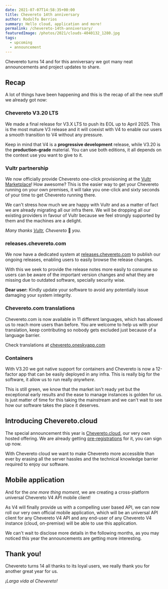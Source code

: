 ```yaml
---
date: 2021-07-07T14:58:35+00:00
title: Chevereto 14th anniversary
author: Rodolfo Berrios
summary: Hello cloud, application and more!
permalink: /chevereto-14th-anniversary/
featuredImage: /photos/2021/clouds-4040132_1280.jpg
tags:
  - upcoming
  - announcement
---
```

Chevereto turns 14 and for this anniversary we got many neat announcements and project updates to share.

## Recap

A lot of things have been happening and this is the recap of all the new stuff we already got now:

### Chevereto V3.20 LTS

We made a final release for V3.X LTS to push its EOL up to April 2025. This is the most mature V3 release and it will coexist with V4 to enable our users a smooth transition to V4 without any pressure.

Keep in mind that V4 is a **progressive development** release, while V3.20 is the **production-grade** material. You can use both editions, it all depends on the context use you want to give to it.

### Vultr partnership

We now officially provide Chevereto one-click provisioning at the [Vultr Marketplace](https://chv.to/vultr)! How awesome? This is the easier way to get your Chevereto running on your own premises, it will take you one-click and sixty seconds of your time to get Chevereto running there.

We can't stress how much we are happy with Vultr and as a matter of fact we are already migrating all our infra there. We will be dropping all our existing providers in favour of Vultr because we feel strongly supported by them and the machines are a delight.

_Many thanks [Vultr](https://www.vultr.com/), Chevereto_ 💖 _you._

### releases.chevereto.com

We now have a dedicated system at [releases.chevereto.com](https://releases.chevereto.com/) to publish our ongoing releases, enabling users to easily browse the release changes.

With this we seek to provide the release notes more easily to consume so users can be aware of the important version changes and what they are missing due to outdated software, specially security wise.

**Dear user:** Kindly update your software to avoid any potentially issue damaging your system integrity.

### Chevereto.com translations

Chevereto.com is now available in 11 different languages, which has allowed us to reach more users than before. You are welcome to help us with your translation, keep contributing so nobody gets excluded just because of a language barrier.

Check translations at [chevereto.oneskyapp.com](https://chevereto.oneskyapp.com/collaboration/project?id=381522)

### Containers

With V3.20 we got native support for containers and Chevereto is now a 12-factor app that can be easily deployed in any infra. This is really big for the software, it allow us to run really _anywhere_.

This is still green, we know that the market isn't ready yet but the exceptional early results and the ease to manage instances is golden for us. Is just matter of time for this taking the mainstream and we can't wait to see how our software takes the place it deserves.

## Introducing Chevereto.cloud

The special announcement this year is [Chevereto.cloud](https://chevereto.com/cloud), our very own hosted offering. We are already getting [pre-registrations](https://forms.gle/PTKDXEXL3Rca3LjV7) for it, you can sign up now.

With Chevereto cloud we want to make Chevereto more accessible than ever by erasing all the server hassles and the technical knowledge barrier required to enjoy our software.

## Mobile application

And for the _one more thing moment_, we are creating a cross-platform universal Chevereto V4 API mobile client!

As V4 will finally provide us with a compelling user based API, we can now roll our very own official mobile application, which will be an universal API client for any Chevereto V4 API and any end-user of any Chevereto V4 instance (cloud, on-premise) will be able to use this application.

We can't wait to disclose more details in the following months, as you may noticed this year the announcements are getting more interesting.

## Thank you!

Chevereto turns 14 all thanks to its loyal users, we really thank you for another great year for us.

_¡Larga vida al Chevereto!_
